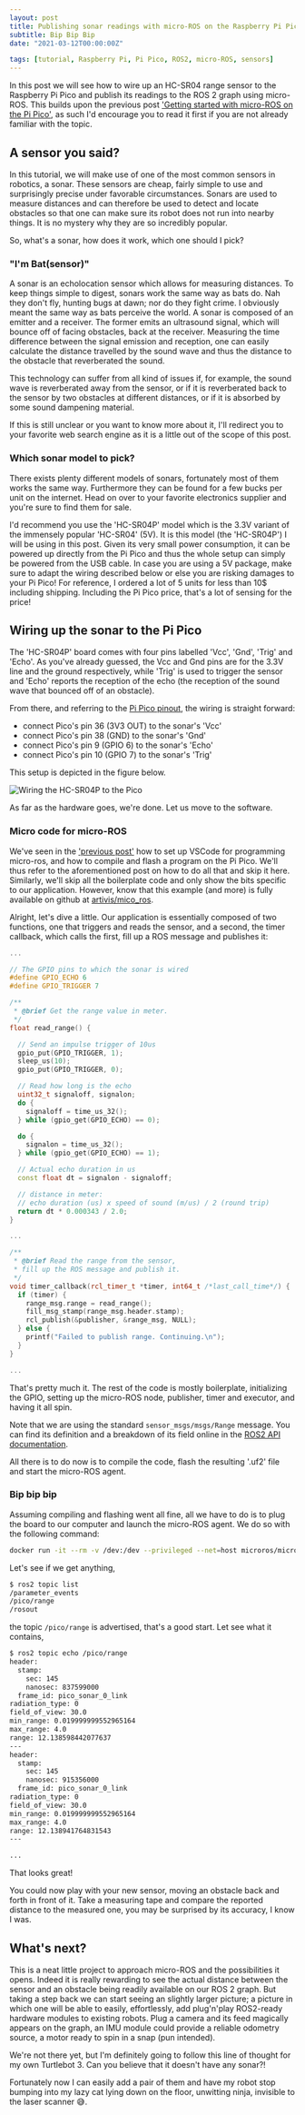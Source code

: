 ```yaml
---
layout: post
title: Publishing sonar readings with micro-ROS on the Raspberry Pi Pico
subtitle: Bip Bip Bip
date: "2021-03-12T00:00:00Z"

tags: [tutorial, Raspberry Pi, Pi Pico, ROS2, micro-ROS, sensors]
---
```


In this post we will see how to wire up an HC-SR04 range sensor to the Raspberry Pi Pico and publish its readings to the ROS 2 graph using micro-ROS.
This builds upon the previous post ['Getting started with micro-ROS on the Pi Pico'][pico_setup],
as such I'd encourage you to read it first if you are not already familiar with the topic.

## A sensor you said?

In this tutorial, we will make use of one of the most common sensors in robotics, a sonar.
These sensors are cheap, fairly simple to use and surprisingly precise under favorable circumstances.
Sonars are used to measure distances and can therefore be used to detect and locate obstacles so that one can make sure its robot does not run into nearby things.
It is no mystery why they are so incredibly popular.

So, what's a sonar, how does it work, which one should I pick?

### "I'm Bat(sensor)"

A sonar is an echolocation sensor which allows for measuring distances.
To keep things simple to digest,
sonars work the same way as bats do.
Nah they don't fly, hunting bugs at dawn;
nor do they fight crime.
I obviously meant the same way as bats perceive the world.
A sonar is composed of an emitter and a receiver.
The former emits an ultrasound signal,
which will bounce off of facing obstacles,
back at the receiver.
Measuring the time difference between the signal emission and reception,
one can easily calculate the distance travelled by the sound wave and thus the distance to the obstacle that reverberated the sound.

This technology can suffer from all kind of issues if, for example,
the sound wave is reverberated away from the sensor,
or if it is reverberated back to the sensor by two obstacles at different distances,
or if it is absorbed by some sound dampening material.

If this is still unclear or you want to know more about it,
I'll redirect you to your favorite web search engine as it is a little out of the scope of this post.

### Which sonar model to pick?

There exists plenty different models of sonars,
fortunately most of them works the same way.
Furthermore they can be found for a few bucks per unit on the internet.
Head on over to your favorite electronics supplier and you're sure to find them for sale.

I'd recommend you use the 'HC-SR04P' model which is the 3.3V variant of the immensely popular 'HC-SR04' (5V).
It is this model (the 'HC-SR04P') I will be using in this post.
Given its very small power consumption, it can be powered up directly from the Pi Pico and thus the whole setup can simply be powered from the USB cable.
In case you are using a 5V package, make sure to adapt the wiring described below or else you are risking damages to your Pi Pico!
For reference, I ordered a lot of 5 units for less than 10$ including shipping.
Including the Pi Pico price,
that's a lot of sensing for the price!

## Wiring up the sonar to the Pi Pico

The 'HC-SR04P' board comes with four pins labelled
'Vcc', 'Gnd', 'Trig' and 'Echo'.
As you've already guessed, the Vcc and Gnd pins are for the 3.3V line and the ground respectively,
while 'Trig' is used to trigger the sensor and 'Echo' reports the reception of the echo (the reception of the sound wave that bounced off of an obstacle).

From there, and referring to the [Pi Pico pinout][pico_pinout],
the wiring is straight forward:

- connect Pico's pin 36 (3V3 OUT) to the sonar's 'Vcc'
- connect Pico's pin 38 (GND) to the sonar's 'Gnd'
- connect Pico's pin 9 (GPIO 6) to the sonar's 'Echo'
- connect Pico's pin 10 (GPIO 7) to the sonar's 'Trig'

This setup is depicted in the figure below.

![Wiring the HC-SR04P to the Pico](/img/post/2021/uros_pico_sonar.png)

As far as the hardware goes, we're done.
Let us move to the software.

### Micro code for micro-ROS

We've seen in the ['previous post'][pico_setup] how to set up VSCode for programming micro-ros, and how to compile and flash a program on the Pi Pico.
We'll thus refer to the aforementioned post on how to do all that and skip it here.
Similarly, we'll skip all the boilerplate code and only show the bits specific to our application.
However, know that this example (and more) is fully available on github at [artivis/mico_ros][mico_ros].

Alright, let's dive a little.
Our application is essentially composed of two functions,
one that triggers and reads the sensor,
and a second, the timer callback, which calls the first,
fill up a ROS message and publishes it:

```cpp
...

// The GPIO pins to which the sonar is wired
#define GPIO_ECHO 6
#define GPIO_TRIGGER 7

/**
 * @brief Get the range value in meter.
 */
float read_range() {

  // Send an impulse trigger of 10us
  gpio_put(GPIO_TRIGGER, 1);
  sleep_us(10);
  gpio_put(GPIO_TRIGGER, 0);

  // Read how long is the echo
  uint32_t signaloff, signalon;
  do {
    signaloff = time_us_32();
  } while (gpio_get(GPIO_ECHO) == 0);

  do {
    signalon = time_us_32();
  } while (gpio_get(GPIO_ECHO) == 1);

  // Actual echo duration in us
  const float dt = signalon - signaloff;

  // distance in meter:
  // echo duration (us) x speed of sound (m/us) / 2 (round trip)
  return dt * 0.000343 / 2.0;
}

...

/**
 * @brief Read the range from the sensor,
 * fill up the ROS message and publish it.
 */
void timer_callback(rcl_timer_t *timer, int64_t /*last_call_time*/) {
  if (timer) {
    range_msg.range = read_range();
    fill_msg_stamp(range_msg.header.stamp);
    rcl_publish(&publisher, &range_msg, NULL);
  } else {
    printf("Failed to publish range. Continuing.\n");
  }
}

...

```

That's pretty much it.
The rest of the code is mostly boilerplate,
initializing the GPIO,
setting up the micro-ROS node, publisher, timer and executor,
and having it all spin.

Note that we are using the standard `sensor_msgs/msgs/Range` message.
You can find its definition and a breakdown of its field online in the [ROS2 API documentation][range_api].

All there is to do now is to compile the code,
flash the resulting '.uf2' file and start the micro-ROS agent.

### Bip bip bip

Assuming compiling and flashing went all fine,
all we have to do is to plug the board to our computer and launch the micro-ROS agent.
We do so with the following command:

```bash
docker run -it --rm -v /dev:/dev --privileged --net=host microros/micro-ros-agent:foxy serial --dev /dev/ttyACM0 -b 115200
```

Let's see if we get anything,

```bash
$ ros2 topic list
/parameter_events
/pico/range
/rosout
```

the topic `/pico/range` is advertised, that's a good start.
Let see what it contains,

```bash
$ ros2 topic echo /pico/range
header:
  stamp:
    sec: 145
    nanosec: 837599000
  frame_id: pico_sonar_0_link
radiation_type: 0
field_of_view: 30.0
min_range: 0.019999999552965164
max_range: 4.0
range: 12.138598442077637
---
header:
  stamp:
    sec: 145
    nanosec: 915356000
  frame_id: pico_sonar_0_link
radiation_type: 0
field_of_view: 30.0
min_range: 0.019999999552965164
max_range: 4.0
range: 12.138941764831543
---

...
```

That looks great!

You could now play with your new sensor,
moving an obstacle back and forth in front of it.
Take a measuring tape and compare the reported distance to the measured one,
you may be surprised by its accuracy, I know I was.

## What's next?

This is a neat little project to approach micro-ROS and the possibilities it opens.
Indeed it is really rewarding to see the actual distance between the sensor and an obstacle being readily available on our ROS 2 graph.
But taking a step back we can start seeing an slightly larger picture;
a picture in which one will be able to easily, effortlessly,
add plug'n'play ROS2-ready hardware modules to existing robots.
Plug a camera and its feed magically appears on the graph,
an IMU module could provide a reliable odometry source,
a motor ready to spin in a snap (pun intended).

We're not there yet, but I'm definitely going to follow this line of thought for my own Turtlebot 3.
Can you believe that it doesn't have any sonar?!

Fortunately now I can easily add a pair of them and have my robot stop bumping into my lazy cat lying down on the floor,
unwitting ninja, invisible to the laser scanner :sweat_smile:.

[//]: # (URLs)

[pico_setup]: pi-pico-uros-getting-started.md
[pico_pinout]: https://datasheets.raspberrypi.org/pico/Pico-R3-A4-Pinout.pdf

[mico_ros]: https://github.com/artivis/mico_ros
[micro_ros_agent_issue]: https://github.com/micro-ROS/micro-ROS-Agent/issues/63

[range_api]: https://docs.ros2.org/latest/api/sensor_msgs/msg/Range.html
